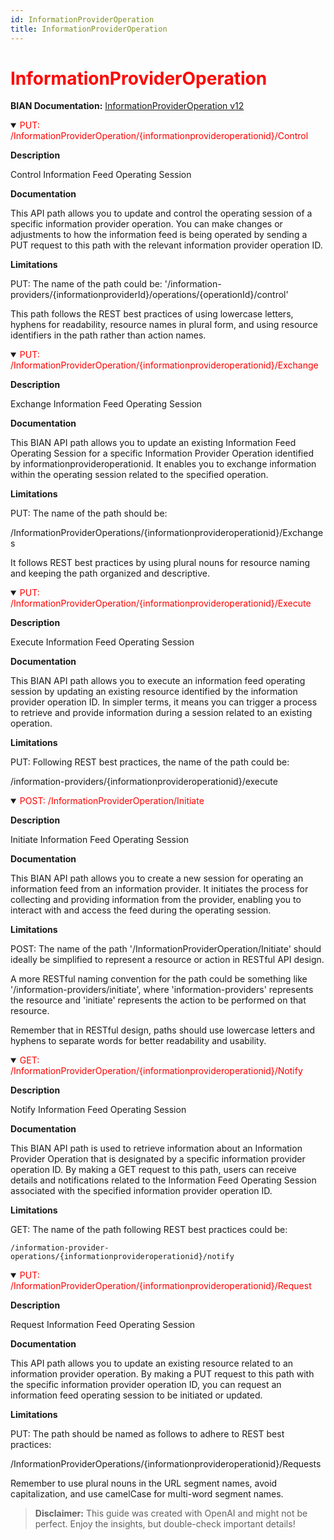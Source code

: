 ```yaml
---
id: InformationProviderOperation
title: InformationProviderOperation
---
```


<h1 style='color:red;'>InformationProviderOperation</h1>

**BIAN Documentation:** [InformationProviderOperation v12](https://app.swaggerhub.com/apis/BIAN-3/InformationProviderOperation/12.0.0)

<details open>
  <summary><span style='color:red;'>PUT: /InformationProviderOperation/{informationprovideroperationid}/Control</span></summary>

  **Description**

   Control Information Feed Operating Session

  **Documentation**

  This API path allows you to update and control the operating session of a specific information provider operation. You can make changes or adjustments to how the information feed is being operated by sending a PUT request to this path with the relevant information provider operation ID.

  **Limitations**

  PUT: The name of the path could be: 
'/information-providers/{informationproviderId}/operations/{operationId}/control'

This path follows the REST best practices of using lowercase letters, hyphens for readability, resource names in plural form, and using resource identifiers in the path rather than action names.

</details>

<details open>
  <summary><span style='color:red;'>PUT: /InformationProviderOperation/{informationprovideroperationid}/Exchange</span></summary>

  **Description**

   Exchange Information Feed Operating Session

  **Documentation**

  This BIAN API path allows you to update an existing Information Feed Operating Session for a specific Information Provider Operation identified by informationprovideroperationid. It enables you to exchange information within the operating session related to the specified operation.

  **Limitations**

  PUT: The name of the path should be:

/InformationProviderOperations/{informationprovideroperationid}/Exchanges

It follows REST best practices by using plural nouns for resource naming and keeping the path organized and descriptive.

</details>

<details open>
  <summary><span style='color:red;'>PUT: /InformationProviderOperation/{informationprovideroperationid}/Execute</span></summary>

  **Description**

   Execute Information Feed Operating Session

  **Documentation**

  This BIAN API path allows you to execute an information feed operating session by updating an existing resource identified by the information provider operation ID. In simpler terms, it means you can trigger a process to retrieve and provide information during a session related to an existing operation.

  **Limitations**

  PUT: Following REST best practices, the name of the path could be:

/information-providers/{informationprovideroperationid}/execute

</details>

<details open>
  <summary><span style='color:red;'>POST: /InformationProviderOperation/Initiate</span></summary>

  **Description**

   Initiate Information Feed Operating Session

  **Documentation**

  This BIAN API path allows you to create a new session for operating an information feed from an information provider. It initiates the process for collecting and providing information from the provider, enabling you to interact with and access the feed during the operating session.

  **Limitations**

  POST: The name of the path '/InformationProviderOperation/Initiate' should ideally be simplified to represent a resource or action in RESTful API design. 

A more RESTful naming convention for the path could be something like '/information-providers/initiate', where 'information-providers' represents the resource and 'initiate' represents the action to be performed on that resource. 

Remember that in RESTful design, paths should use lowercase letters and hyphens to separate words for better readability and usability.

</details>

<details open>
  <summary><span style='color:red;'>GET: /InformationProviderOperation/{informationprovideroperationid}/Notify</span></summary>

  **Description**

   Notify Information Feed Operating Session

  **Documentation**

  This BIAN API path is used to retrieve information about an Information Provider Operation that is designated by a specific information provider operation ID. By making a GET request to this path, users can receive details and notifications related to the Information Feed Operating Session associated with the specified information provider operation ID.

  **Limitations**

  GET: The name of the path following REST best practices could be:

```
/information-provider-operations/{informationprovideroperationid}/notify
```

</details>

<details open>
  <summary><span style='color:red;'>PUT: /InformationProviderOperation/{informationprovideroperationid}/Request</span></summary>

  **Description**

   Request Information Feed Operating Session

  **Documentation**

  This API path allows you to update an existing resource related to an information provider operation. By making a PUT request to this path with the specific information provider operation ID, you can request an information feed operating session to be initiated or updated.

  **Limitations**

  PUT: The path should be named as follows to adhere to REST best practices:

/InformationProviderOperations/{informationprovideroperationid}/Requests

Remember to use plural nouns in the URL segment names, avoid capitalization, and use camelCase for multi-word segment names.

</details>

> **Disclaimer:** This guide was created with OpenAI and might not be perfect. Enjoy the insights, but double-check important details!
